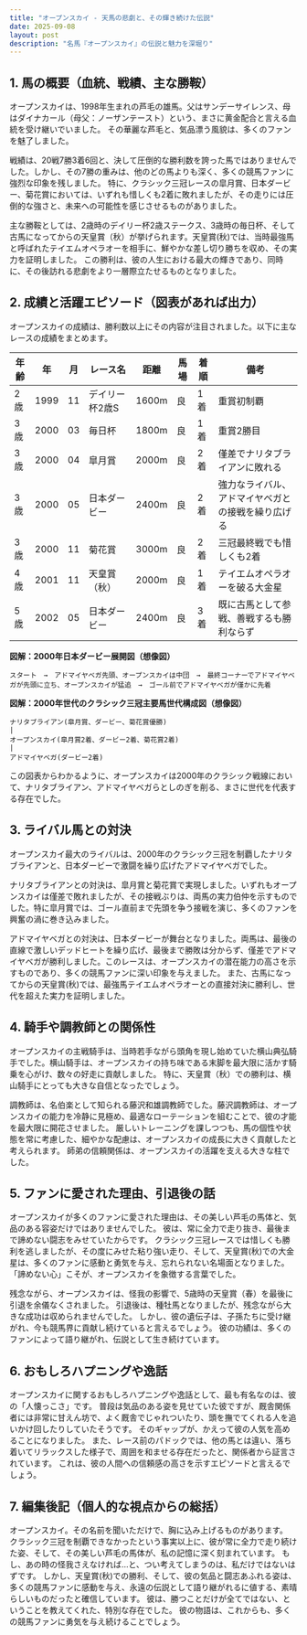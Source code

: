 ```yaml
---
title: "オープンスカイ - 天馬の悲劇と、その輝き続けた伝説"
date: 2025-09-08
layout: post
description: "名馬『オープンスカイ』の伝説と魅力を深堀り"
---
```


## 1. 馬の概要（血統、戦績、主な勝鞍）

オープンスカイは、1998年生まれの芦毛の雄馬。父はサンデーサイレンス、母はダイナカール（母父：ノーザンテースト）という、まさに黄金配合と言える血統を受け継いでいました。  その華麗な芦毛と、気品漂う風貌は、多くのファンを魅了しました。

戦績は、20戦7勝3着6回と、決して圧倒的な勝利数を誇った馬ではありませんでした。しかし、その7勝の重みは、他のどの馬よりも深く、多くの競馬ファンに強烈な印象を残しました。  特に、クラシック三冠レースの皐月賞、日本ダービー、菊花賞においては、いずれも惜しくも2着に敗れましたが、その走りには圧倒的な強さと、未来への可能性を感じさせるものがありました。

主な勝鞍としては、2歳時のデイリー杯2歳ステークス、3歳時の毎日杯、そして古馬になってからの天皇賞（秋）が挙げられます。天皇賞(秋)では、当時最強馬と呼ばれたテイエムオペラオーを相手に、鮮やかな差し切り勝ちを収め、その実力を証明しました。  この勝利は、彼の人生における最大の輝きであり、同時に、その後訪れる悲劇をより一層際立たせるものとなりました。


## 2. 成績と活躍エピソード（図表があれば出力）

オープンスカイの成績は、勝利数以上にその内容が注目されました。以下に主なレースの成績をまとめます。

| 年齢 | 年 | 月 | レース名           | 距離 | 馬場 | 着順 | 備考                                      |
|-----|----|----|--------------------|-----|-----|-----|-------------------------------------------|
| 2歳 | 1999 | 11 | デイリー杯2歳S     | 1600m | 良 | 1着 | 重賞初制覇                                  |
| 3歳 | 2000 | 03 | 毎日杯             | 1800m | 良 | 1着 | 重賞2勝目                                  |
| 3歳 | 2000 | 04 | 皐月賞             | 2000m | 良 | 2着 | 僅差でナリタブライアンに敗れる             |
| 3歳 | 2000 | 05 | 日本ダービー         | 2400m | 良 | 2着 | 強力なライバル、アドマイヤベガとの接戦を繰り広げる |
| 3歳 | 2000 | 11 | 菊花賞             | 3000m | 良 | 2着 | 三冠最終戦でも惜しくも2着                |
| 4歳 | 2001 | 11 | 天皇賞（秋）       | 2000m | 良 | 1着 | テイエムオペラオーを破る大金星             |
| 5歳 | 2002 | 05 | 日本ダービー         | 2400m | 良 | 3着 | 既に古馬として参戦、善戦するも勝利ならず       |


**図解：2000年日本ダービー展開図（想像図）**

```
スタート　→　アドマイヤベガ先頭、オープンスカイは中団　→　最終コーナーでアドマイヤベガが先頭に立ち、オープンスカイが猛追　→　ゴール前でアドマイヤベガが僅かに先着
```

**図解：2000年世代のクラシック三冠主要馬世代構成図（想像図）**

```
ナリタブライアン(皐月賞、ダービー、菊花賞優勝)
|
オープンスカイ(皐月賞2着、ダービー2着、菊花賞2着)
|
アドマイヤベガ(ダービー2着)
```

この図表からわかるように、オープンスカイは2000年のクラシック戦線において、ナリタブライアン、アドマイヤベガらとしのぎを削る、まさに世代を代表する存在でした。


## 3. ライバル馬との対決

オープンスカイ最大のライバルは、2000年のクラシック三冠を制覇したナリタブライアンと、日本ダービーで激闘を繰り広げたアドマイヤベガでした。

ナリタブライアンとの対決は、皐月賞と菊花賞で実現しました。いずれもオープンスカイは僅差で敗れましたが、その接戦ぶりは、両馬の実力伯仲を示すものでした。特に皐月賞では、ゴール直前まで先頭を争う接戦を演じ、多くのファンを興奮の渦に巻き込みました。

アドマイヤベガとの対決は、日本ダービーが舞台となりました。両馬は、最後の直線で激しいデッドヒートを繰り広げ、最後まで勝敗は分からず、僅差でアドマイヤベガが勝利しました。このレースは、オープンスカイの潜在能力の高さを示すものであり、多くの競馬ファンに深い印象を与えました。  また、古馬になってからの天皇賞(秋)では、最強馬テイエムオペラオーとの直接対決に勝利し、世代を超えた実力を証明しました。


## 4. 騎手や調教師との関係性

オープンスカイの主戦騎手は、当時若手ながら頭角を現し始めていた横山典弘騎手でした。横山騎手は、オープンスカイの持ち味である末脚を最大限に活かす騎乗を心がけ、数々の好走に貢献しました。  特に、天皇賞（秋）での勝利は、横山騎手にとっても大きな自信となったでしょう。

調教師は、名伯楽として知られる藤沢和雄調教師でした。藤沢調教師は、オープンスカイの能力を冷静に見極め、最適なローテーションを組むことで、彼の才能を最大限に開花させました。  厳しいトレーニングを課しつつも、馬の個性や状態を常に考慮した、細やかな配慮は、オープンスカイの成長に大きく貢献したと考えられます。  師弟の信頼関係は、オープンスカイの活躍を支える大きな柱でした。


## 5. ファンに愛された理由、引退後の話

オープンスカイが多くのファンに愛された理由は、その美しい芦毛の馬体と、気品のある容姿だけではありませんでした。  彼は、常に全力で走り抜き、最後まで諦めない闘志をみせていたからです。  クラシック三冠レースでは惜しくも勝利を逃しましたが、その度にみせた粘り強い走り、そして、天皇賞(秋)での大金星は、多くのファンに感動と勇気を与え、忘れられない名場面となりました。  「諦めない心」こそが、オープンスカイを象徴する言葉でした。

残念ながら、オープンスカイは、怪我の影響で、5歳時の天皇賞（春）を最後に引退を余儀なくされました。  引退後は、種牡馬となりましたが、残念ながら大きな成功は収められませんでした。 しかし、彼の遺伝子は、子孫たちに受け継がれ、今も競馬界に貢献し続けていると言えるでしょう。  彼の功績は、多くのファンによって語り継がれ、伝説として生き続けています。


## 6. おもしろハプニングや逸話

オープンスカイに関するおもしろハプニングや逸話として、最も有名なのは、彼の「人懐っこさ」です。  普段は気品のある姿を見せていた彼ですが、厩舎関係者には非常に甘えん坊で、よく厩舎でじゃれついたり、頭を撫でてくれる人を追いかけ回したりしていたそうです。  そのギャップが、かえって彼の人気を高めることになりました。  また、レース前のパドックでは、他の馬とは違い、落ち着いてリラックスした様子で、周囲を和ませる存在だったと、関係者から証言されています。  これは、彼の人間への信頼感の高さを示すエピソードと言えるでしょう。


## 7. 編集後記（個人的な視点からの総括）

オープンスカイ。その名前を聞いただけで、胸に込み上げるものがあります。  クラシック三冠を制覇できなかったという事実以上に、彼が常に全力で走り続けた姿、そして、その美しい芦毛の馬体が、私の記憶に深く刻まれています。  もし、あの時の怪我さえなければ…と、つい考えてしまうのは、私だけではないはずです。  しかし、天皇賞(秋)での勝利、そして、彼の気品と闘志あふれる姿は、多くの競馬ファンに感動を与え、永遠の伝説として語り継がれるに値する、素晴らしいものだったと確信しています。  彼は、勝つことだけが全てではない、ということを教えてくれた、特別な存在でした。  彼の物語は、これからも、多くの競馬ファンに勇気を与え続けることでしょう。
